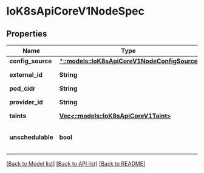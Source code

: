 # IoK8sApiCoreV1NodeSpec

## Properties
Name | Type | Description | Notes
------------ | ------------- | ------------- | -------------
**config_source** | [***::models::IoK8sApiCoreV1NodeConfigSource**](io.k8s.api.core.v1.NodeConfigSource.md) |  | [optional] 
**external_id** | **String** | Deprecated. Not all kubelets will set this field. Remove field after 1.13. see: https://issues.k8s.io/61966 | [optional] 
**pod_cidr** | **String** | PodCIDR represents the pod IP range assigned to the node. | [optional] 
**provider_id** | **String** | ID of the node assigned by the cloud provider in the format: <ProviderName>://<ProviderSpecificNodeID> | [optional] 
**taints** | [**Vec<::models::IoK8sApiCoreV1Taint>**](io.k8s.api.core.v1.Taint.md) | If specified, the node's taints. | [optional] 
**unschedulable** | **bool** | Unschedulable controls node schedulability of new pods. By default, node is schedulable. More info: https://kubernetes.io/docs/concepts/nodes/node/#manual-node-administration | [optional] 

[[Back to Model list]](../README.md#documentation-for-models) [[Back to API list]](../README.md#documentation-for-api-endpoints) [[Back to README]](../README.md)



